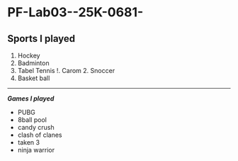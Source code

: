 # PF-Lab03--25K-0681-
## Sports I played
1. Hockey
2. Badminton
3. Tabel Tennis
   !. Carom
   2. Snoccer
4. Basket ball
***
**_Games I played_**
* PUBG
* 8ball pool
* candy crush
* clash of clanes
* taken 3
* ninja warrior
